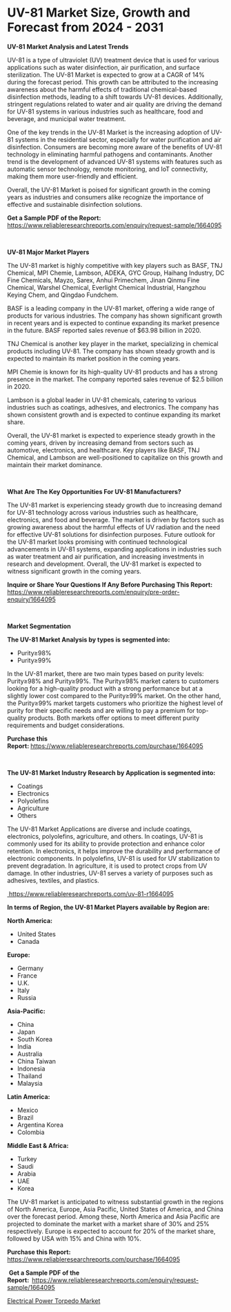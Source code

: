 <p><h1>UV-81 Market Size, Growth and Forecast from 2024 - 2031</h1></p><p><strong>UV-81 Market Analysis and Latest Trends</strong></p>
<p><p>UV-81 is a type of ultraviolet (UV) treatment device that is used for various applications such as water disinfection, air purification, and surface sterilization. The UV-81 Market is expected to grow at a CAGR of 14% during the forecast period. This growth can be attributed to the increasing awareness about the harmful effects of traditional chemical-based disinfection methods, leading to a shift towards UV-81 devices. Additionally, stringent regulations related to water and air quality are driving the demand for UV-81 systems in various industries such as healthcare, food and beverage, and municipal water treatment.</p><p>One of the key trends in the UV-81 Market is the increasing adoption of UV-81 systems in the residential sector, especially for water purification and air disinfection. Consumers are becoming more aware of the benefits of UV-81 technology in eliminating harmful pathogens and contaminants. Another trend is the development of advanced UV-81 systems with features such as automatic sensor technology, remote monitoring, and IoT connectivity, making them more user-friendly and efficient.</p><p>Overall, the UV-81 Market is poised for significant growth in the coming years as industries and consumers alike recognize the importance of effective and sustainable disinfection solutions.</p></p>
<p><strong>Get a Sample PDF of the Report:&nbsp;</strong> <a href="https://www.reliableresearchreports.com/enquiry/request-sample/1664095">https://www.reliableresearchreports.com/enquiry/request-sample/1664095</a></p>
<p>&nbsp;</p>
<p><strong>UV-81 Major Market Players</strong></p>
<p><p>The UV-81 market is highly competitive with key players such as BASF, TNJ Chemical, MPI Chemie, Lambson, ADEKA, GYC Group, Haihang Industry, DC Fine Chemicals, Mayzo, Sarex, Anhui Primechem, Jinan Qinmu Fine Chemical, Warshel Chemical, Everlight Chemical Industrial, Hangzhou Keying Chem, and Qingdao Fundchem. </p><p>BASF is a leading company in the UV-81 market, offering a wide range of products for various industries. The company has shown significant growth in recent years and is expected to continue expanding its market presence in the future. BASF reported sales revenue of $63.98 billion in 2020.</p><p>TNJ Chemical is another key player in the market, specializing in chemical products including UV-81. The company has shown steady growth and is expected to maintain its market position in the coming years.</p><p>MPI Chemie is known for its high-quality UV-81 products and has a strong presence in the market. The company reported sales revenue of $2.5 billion in 2020.</p><p>Lambson is a global leader in UV-81 chemicals, catering to various industries such as coatings, adhesives, and electronics. The company has shown consistent growth and is expected to continue expanding its market share.</p><p>Overall, the UV-81 market is expected to experience steady growth in the coming years, driven by increasing demand from sectors such as automotive, electronics, and healthcare. Key players like BASF, TNJ Chemical, and Lambson are well-positioned to capitalize on this growth and maintain their market dominance.</p></p>
<p>&nbsp;</p>
<p><strong>What Are The Key Opportunities For UV-81 Manufacturers?</strong></p>
<p><p>The UV-81 market is experiencing steady growth due to increasing demand for UV-81 technology across various industries such as healthcare, electronics, and food and beverage. The market is driven by factors such as growing awareness about the harmful effects of UV radiation and the need for effective UV-81 solutions for disinfection purposes. Future outlook for the UV-81 market looks promising with continued technological advancements in UV-81 systems, expanding applications in industries such as water treatment and air purification, and increasing investments in research and development. Overall, the UV-81 market is expected to witness significant growth in the coming years.</p></p>
<p><strong>Inquire or Share Your Questions If Any Before Purchasing This Report:</strong> <a href="https://www.reliableresearchreports.com/enquiry/pre-order-enquiry/1664095">https://www.reliableresearchreports.com/enquiry/pre-order-enquiry/1664095</a></p>
<p>&nbsp;</p>
<p><strong>Market Segmentation</strong></p>
<p><strong>The UV-81 Market Analysis by types is segmented into:</strong></p>
<p><ul><li>Purity≥98%</li><li>Purity≥99%</li></ul></p>
<p><p>In the UV-81 market, there are two main types based on purity levels: Purity≥98% and Purity≥99%. The Purity≥98% market caters to customers looking for a high-quality product with a strong performance but at a slightly lower cost compared to the Purity≥99% market. On the other hand, the Purity≥99% market targets customers who prioritize the highest level of purity for their specific needs and are willing to pay a premium for top-quality products. Both markets offer options to meet different purity requirements and budget considerations.</p></p>
<p><strong>Purchase this Report:&nbsp;</strong><a href="https://www.reliableresearchreports.com/purchase/1664095">https://www.reliableresearchreports.com/purchase/1664095</a></p>
<p>&nbsp;</p>
<p><strong>The UV-81 Market Industry Research by Application is segmented into:</strong></p>
<p><ul><li>Coatings</li><li>Electronics</li><li>Polyolefins</li><li>Agriculture</li><li>Others</li></ul></p>
<p><p>The UV-81 Market Applications are diverse and include coatings, electronics, polyolefins, agriculture, and others. In coatings, UV-81 is commonly used for its ability to provide protection and enhance color retention. In electronics, it helps improve the durability and performance of electronic components. In polyolefins, UV-81 is used for UV stabilization to prevent degradation. In agriculture, it is used to protect crops from UV damage. In other industries, UV-81 serves a variety of purposes such as adhesives, textiles, and plastics.</p></p>
<p><a href="https://www.reliableresearchreports.com/uv-81-r1664095">&nbsp;https://www.reliableresearchreports.com/uv-81-r1664095</a></p>
<p><strong>In terms of Region, the UV-81 Market Players available by Region are:</strong></p>
<p>
    <p> <strong> North America: </strong>
        <ul>
            <li>United States</li>
            <li>Canada</li>
        </ul>
        </p> 
    <p> <strong> Europe: </strong>
        <ul>
            <li>Germany</li>
            <li>France</li>
            <li>U.K.</li>
            <li>Italy</li>
            <li>Russia</li>
        </ul>
        </p> 
    <p> <strong> Asia-Pacific: </strong>
        <ul>
            <li>China</li>
            <li>Japan</li>
            <li>South Korea</li>
            <li>India</li>
            <li>Australia</li>
            <li>China Taiwan</li>
            <li>Indonesia</li>
            <li>Thailand</li>
            <li>Malaysia</li>
        </ul>
        </p> 
    <p> <strong> Latin America: </strong>
        <ul>
            <li>Mexico</li>
            <li>Brazil</li>
            <li>Argentina Korea</li>
            <li>Colombia</li>
        </ul>
        </p> 
    <p> <strong> Middle East & Africa: </strong>
        <ul>
            <li>Turkey</li>
            <li>Saudi</li>
            <li>Arabia</li>
            <li>UAE</li>
            <li>Korea</li>
        </ul>
    </p>
    </p>
<p><p>The UV-81 market is anticipated to witness substantial growth in the regions of North America, Europe, Asia Pacific, United States of America, and China over the forecast period. Among these, North America and Asia Pacific are projected to dominate the market with a market share of 30% and 25% respectively. Europe is expected to account for 20% of the market share, followed by USA with 15% and China with 10%.</p></p>
<p><strong>Purchase this Report: </strong><a href="https://www.reliableresearchreports.com/purchase/1664095">https://www.reliableresearchreports.com/purchase/1664095</a></p>
<p>&nbsp;<strong>Get a Sample PDF of the Report:&nbsp;&nbsp;</strong><a href="https://www.reliableresearchreports.com/enquiry/request-sample/1664095">https://www.reliableresearchreports.com/enquiry/request-sample/1664095</a></p>
<p><strong></strong></p>
<p><p><a href="https://github.com/Chiragrp22/Market-Research-Report-List-5/blob/main/electrical-power-torpedo-market.md">Electrical Power Torpedo Market</a></p></p>